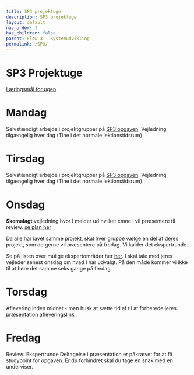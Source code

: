 ```yaml
---
title: SP3 projektuge
description: SP3 projektuge
layout: default
nav_order: 3
has_children: false
parent: Flow 3 - Systemudvikling
permalink: /SP3/
---
```

# SP3 Projektuge
[Læringsmål for ugen](./learningobjectives.md)


# Mandag 

Selvstændigt arbejde i projektgrupper på [SP3 opgaven](../../projects/SP3/).
Vejledning tilgængelig hver dag (Tine i det normale lektionstidsrum)



# Tirsdag
Selvstændigt arbejde i projektgrupper på [SP3 opgaven](../../projects/SP3/).
Vejledning tilgængelig hver dag (Tine i det normale lektionstidsrum)


# Onsdag
**Skemalagt** vejledning hvor I melder ud hvilket emne i vil præsentere til review.
[se plan her](https://efif.sharepoint.com/:x:/r/sites/cph/Lyngby/Shared%20Documents/4.%20Indhold%20%26%20Niveau/DAT/1.sem%20for%C3%A5r%202025/studerende/Vejldningsplan.xlsx?d=w56e8831262e744b1bb81334ef74df4df&csf=1&web=1&e=A5FqNk)

Da alle har lavet samme projekt, skal hver gruppe vælge en del af deres projekt, som de gerne vil præsentere på fredag. Vi kalder det ekspertrunde.

Se på listen over mulige ekspertområder her [her](./ekspertemner.md). I skal tale med jeres vejleder senest onsdag om hvad I har udvalgt. På den måde kommer vi ikke til at høre det samme seks gange på fredag.

# Torsdag
Aflevering inden midnat - men husk at sætte tid af til at forberede jeres præsentation
[afleveringslink](https://cphbusiness.mrooms.net/mod/assign/view.php?id=766022)


# Fredag
Review: Ekspertrunde
Deltagelse i præsentation er påkrævet for at få studypoint for opgaven.
Er du forhindret skal du tage en snak med en underviser.

